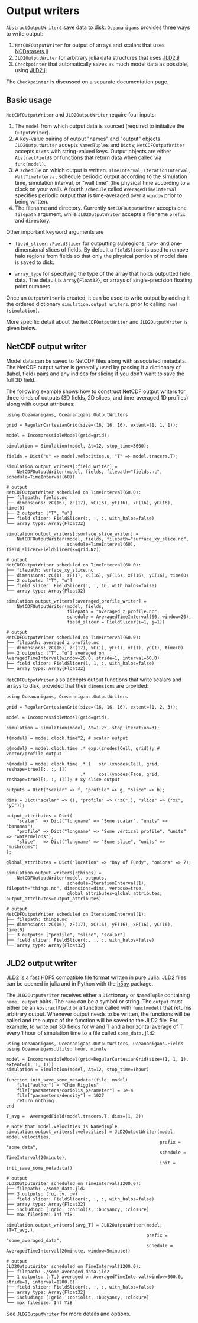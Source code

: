 # Output writers

`AbstractOutputWriter`s save data to disk.
`Oceananigans` provides three ways to write output:

1. `NetCDFOutputWriter` for output of arrays and scalars that uses [NCDatasets.jl](https://github.com/Alexander-Barth/NCDatasets.jl)
2. `JLD2OutputWriter` for arbitrary julia data structures that uses [JLD2.jl](https://github.com/JuliaIO/JLD2.jl)
3. `Checkpointer` that automatically saves as much model data as possible, using [JLD2.jl](https://github.com/JuliaIO/JLD2.jl)

The `Checkpointer` is discussed on a separate documentation page.

## Basic usage

`NetCDFOutputWriter` and `JLD2OutputWriter` require four inputs:

1. The `model` from which output data is sourced (required to initialize the `OutputWriter`).
2. A key-value pairing of output "names" and "output" objects. `JLD2OutputWriter` accepts `NamedTuple`s and `Dict`s;
   `NetCDFOutputWriter` accepts `Dict`s with string-valued keys. Output objects are either `AbstractField`s or
   functions that return data when called via `func(model)`.
3. A `schedule` on which output is written. `TimeInterval`, `IterationInterval`, `WallTimeInterval` schedule
   periodic output according to the simulation time, simulation interval, or "wall time" (the physical time
   according to a clock on your wall). A fourth `schedule` called `AveragedTimeInterval` specifies
   periodic output that is time-averaged over a `window` prior to being written.
4. The filename and directory. Currently `NetCDFOutputWriter` accepts one `filepath` argument, while
   `JLD2OutputWriter` accepts a filename `prefix` and `dir`ectory.

Other important keyword arguments are

* `field_slicer::FieldSlicer` for outputting subregions, two- and one-dimensional slices of fields.
  By default a `FieldSlicer` is used to remove halo regions from fields so that only the physical
  portion of model data is saved to disk.

* `array_type` for specifying the type of the array that holds outputted field data. The default is
  `Array{Float32}`, or arrays of single-precision floating point numbers.

Once an `OutputWriter` is created, it can be used to write output by adding it the
ordered dictionary `simulation.output_writers`. prior to calling `run!(simulation)`.

More specific detail about the `NetCDFOutputWriter` and `JLD2OutputWriter` is given below.

## NetCDF output writer

Model data can be saved to NetCDF files along with associated metadata. The NetCDF output writer is generally used by
passing it a dictionary of (label, field) pairs and any indices for slicing if you don't want to save the full 3D field.

The following example shows how to construct NetCDF output writers for three kinds of outputs
(3D fields, 2D slices, and time-averaged 1D profiles) along with output attributes:

```jldoctest netcdf1
using Oceananigans, Oceananigans.OutputWriters

grid = RegularCartesianGrid(size=(16, 16, 16), extent=(1, 1, 1));

model = IncompressibleModel(grid=grid);

simulation = Simulation(model, Δt=12, stop_time=3600);

fields = Dict("u" => model.velocities.u, "T" => model.tracers.T);

simulation.output_writers[:field_writer] =
    NetCDFOutputWriter(model, fields, filepath="fields.nc", schedule=TimeInterval(60))

# output
NetCDFOutputWriter scheduled on TimeInterval(60.0):
├── filepath: fields.nc
├── dimensions: zC(16), zF(17), xC(16), yF(16), xF(16), yC(16), time(0)
├── 2 outputs: ["T", "u"]
├── field slicer: FieldSlicer(:, :, :, with_halos=false)
└── array type: Array{Float32}
```

```jldoctest netcdf1
simulation.output_writers[:surface_slice_writer] =
    NetCDFOutputWriter(model, fields, filepath="surface_xy_slice.nc",
                       schedule=TimeInterval(60), field_slicer=FieldSlicer(k=grid.Nz))

# output
NetCDFOutputWriter scheduled on TimeInterval(60.0):
├── filepath: surface_xy_slice.nc
├── dimensions: zC(1), zF(1), xC(16), yF(16), xF(16), yC(16), time(0)
├── 2 outputs: ["T", "u"]
├── field slicer: FieldSlicer(:, :, 16, with_halos=false)
└── array type: Array{Float32}
```

```jldoctest netcdf1
simulation.output_writers[:averaged_profile_writer] =
    NetCDFOutputWriter(model, fields,
                       filepath = "averaged_z_profile.nc",
                       schedule = AveragedTimeInterval(60, window=20),
                       field_slicer = FieldSlicer(i=1, j=1))

# output
NetCDFOutputWriter scheduled on TimeInterval(60.0):
├── filepath: averaged_z_profile.nc
├── dimensions: zC(16), zF(17), xC(1), yF(1), xF(1), yC(1), time(0)
├── 2 outputs: ["T", "u"] averaged on AveragedTimeInterval(window=20.0, stride=1, interval=60.0)
├── field slicer: FieldSlicer(1, 1, :, with_halos=false)
└── array type: Array{Float32}
```

`NetCDFOutputWriter` also accepts output functions that write scalars and arrays to disk,
provided that their `dimensions` are provided:

```jldoctest
using Oceananigans, Oceananigans.OutputWriters

grid = RegularCartesianGrid(size=(16, 16, 16), extent=(1, 2, 3));

model = IncompressibleModel(grid=grid);

simulation = Simulation(model, Δt=1.25, stop_iteration=3);

f(model) = model.clock.time^2; # scalar output

g(model) = model.clock.time .* exp.(znodes(Cell, grid)); # vector/profile output

h(model) = model.clock.time .* (   sin.(xnodes(Cell, grid, reshape=true)[:, :, 1])
                            .*     cos.(ynodes(Face, grid, reshape=true)[:, :, 1])); # xy slice output

outputs = Dict("scalar" => f, "profile" => g, "slice" => h);

dims = Dict("scalar" => (), "profile" => ("zC",), "slice" => ("xC", "yC"));

output_attributes = Dict(
    "scalar"  => Dict("longname" => "Some scalar", "units" => "bananas"),
    "profile" => Dict("longname" => "Some vertical profile", "units" => "watermelons"),
    "slice"   => Dict("longname" => "Some slice", "units" => "mushrooms")
);

global_attributes = Dict("location" => "Bay of Fundy", "onions" => 7);

simulation.output_writers[:things] =
    NetCDFOutputWriter(model, outputs,
                       schedule=IterationInterval(1), filepath="things.nc", dimensions=dims, verbose=true,
                       global_attributes=global_attributes, output_attributes=output_attributes)

# output
NetCDFOutputWriter scheduled on IterationInterval(1):
├── filepath: things.nc
├── dimensions: zC(16), zF(17), xC(16), yF(16), xF(16), yC(16), time(0)
├── 3 outputs: ["profile", "slice", "scalar"]
├── field slicer: FieldSlicer(:, :, :, with_halos=false)
└── array type: Array{Float32}
```

## JLD2 output writer

JLD2 is a fast HDF5 compatible file format written in pure Julia.
JLD2 files can be opened in julia and in Python with the [h5py](https://www.h5py.org/)
package.

The `JLD2OutputWriter` receives either a `Dict`ionary or `NamedTuple` containing
`name, output` pairs. The `name` can be a symbol or string. The `output` must either be
an `AbstractField` or a function called with `func(model)` that returns arbitrary output.
Whenever output needs to be written, the functions will be called and the output
of the function will be saved to the JLD2 file. For example, to write out 3D fields for w and T and a horizontal average
of T every 1 hour of simulation time to a file called `some_data.jld2`

```jldoctest
using Oceananigans, Oceananigans.OutputWriters, Oceananigans.Fields
using Oceananigans.Utils: hour, minute

model = IncompressibleModel(grid=RegularCartesianGrid(size=(1, 1, 1), extent=(1, 1, 1)))
simulation = Simulation(model, Δt=12, stop_time=1hour)

function init_save_some_metadata!(file, model)
    file["author"] = "Chim Riggles"
    file["parameters/coriolis_parameter"] = 1e-4
    file["parameters/density"] = 1027
    return nothing
end

T_avg =  AveragedField(model.tracers.T, dims=(1, 2))

# Note that model.velocities is NamedTuple
simulation.output_writers[:velocities] = JLD2OutputWriter(model, model.velocities,
                                                          prefix = "some_data",
                                                          schedule = TimeInterval(20minute),
                                                          init = init_save_some_metadata!)

# output
JLD2OutputWriter scheduled on TimeInterval(1200.0):
├── filepath: ./some_data.jld2
├── 3 outputs: (:u, :v, :w)
├── field slicer: FieldSlicer(:, :, :, with_halos=false)
├── array type: Array{Float32}
├── including: [:grid, :coriolis, :buoyancy, :closure]
└── max filesize: Inf YiB

simulation.output_writers[:avg_T] = JLD2OutputWriter(model, (T=T_avg,),
                                                     prefix = "some_averaged_data",
                                                     schedule = AveragedTimeInterval(20minute, window=5minute))

# output
JLD2OutputWriter scheduled on TimeInterval(1200.0):
├── filepath: ./some_averaged_data.jld2
├── 1 outputs: (:T,) averaged on AveragedTimeInterval(window=300.0, stride=1, interval=1200.0)
├── field slicer: FieldSlicer(:, :, :, with_halos=false)
├── array type: Array{Float32}
├── including: [:grid, :coriolis, :buoyancy, :closure]
└── max filesize: Inf YiB
```

See [`JLD2OutputWriter`](@ref) for more details and options.
